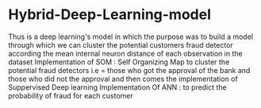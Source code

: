 # Hybrid-Deep-Learning-model
Thus is a deep learning's model in which the purpose was to build a model through which we can cluster the potential customers fraud detector according the mean internal neuron distance of each observation in the dataset
Implementation of SOM : Self Organizing Map to cluster the potential fraud detectors i.e = those who got the approval of the bank and those who did not the approval and then comes the implementation of Suppervised Deep learning 
Implementation Of ANN : to predict the probability of fraud for each customer
